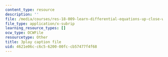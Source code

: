 ```yaml
---
content_type: resource
description: ''
file: /media/courses/res-18-009-learn-differential-equations-up-close-with-gilbert-strang-and-cleve-moler-fall-2015/4621e06cc6c5620000fccb57477f4f68_iVlHPDER0FA.srt
file_type: application/x-subrip
learning_resource_types: []
ocw_type: OCWFile
resourcetype: Other
title: 3play caption file
uid: 4621e06c-c6c5-6200-00fc-cb57477f4f68
---
```

